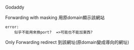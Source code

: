 Godaddy

Forwarding with masking
	用原domain顯示該網站

	error:
		似乎不能用來換port?  =>可能也不能加東西?


Only Forwarding
	redirect 到該網址(原domain變成導向的網址)